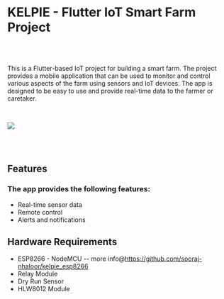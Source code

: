 # KELPIE - Flutter IoT Smart Farm Project

<br/>
<br/>

This is a Flutter-based IoT project for building a smart farm. The project provides a mobile application that can be used to monitor and control various aspects of the farm using sensors and IoT devices. The app is designed to be easy to use and provide real-time data to the farmer or caretaker.

<br/>

![](https://github.com/sooraj-nhaloor/kelpie/blob/main/image.png)

<br/>
<br/>

## Features

### The app provides the following features:

  + Real-time sensor data
  + Remote control
  + Alerts and notifications
  
  
## Hardware Requirements

+ ESP8266 - NodeMCU -- more info@https://github.com/sooraj-nhaloor/kelpie_esp8266
+ Relay Module
+ Dry Run Sensor
+ HLW8012 Module

